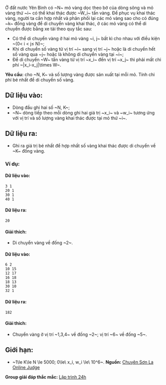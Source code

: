 Ở đất nước Yên Bình có ~N~ mỏ vàng dọc theo bờ của dòng sông và mỏ vàng thứ ~i~ có thể khai thác được ~W_i~ tấn vàng. Để phục vụ khai thác vàng, người ta cần hợp nhất và phân phối lại các mỏ vàng sao cho có đúng ~k~ đống vàng để  di chuyển vàng khai thác, ở các mỏ vàng có thể di chuyển được bằng xe tải theo quy tắc sau:
- Có thể di chuyển vàng ở hai mỏ vàng ~i, j~ bất kì cho nhau với điều kiện ~(0< i < j≤ N)~;
- Khi di chuyển số vàng từ vị trí ~i~ sang vị trí ~j~ hoặc là di chuyển hết số vàng qua ~j~ hoặc là không di chuyển vàng tại ~i~;
- Để di chuyển ~W~ tấn vàng từ vị trí ~x_i~ đến vị trí ~x_j~ thì phải mất chi phí ~|x_i-x_j|\times W~.

**Yêu cầu:** cho ~N, K~ và số lượng vàng được sản xuất tại mỗi mỏ. Tính chi phí bé nhất để di chuyển số vàng.

## Dữ liệu vào:
- Dòng đầu ghi hai số ~N, K~;
- ~N~ dòng tiếp theo mỗi dòng ghi hai giá trị ~x_i~ và ~w_i~ tương ứng với vị trí và số lượng vàng khai thác được tại mỏ thứ ~i~.

## Dữ liệu ra:
- Ghi ra giá trị bé nhất để hợp nhất số vàng khai thác được di chuyển về ~K~ đống vàng.

### Ví dụ:
#### Dữ liệu vào:
```
3 1
20 1
30 1
40 1
```

#### Dữ liệu ra:
```
20
```

#### Giải thích:
- Di chuyển vàng về đống ~2~.

#### Dữ liệu vào:
```
6 2
10 15
12 17
16 18
18 13
30 10
32 1
```

#### Dữ liệu ra:
```
182
```

#### Giải thích:
- Chuyển vàng ở vị trí ~1,3,4~ về đống ~2~; vị trí ~6~ về đống ~5~.

## Giới hạn:
- ~1\le K\le N \le 5000; 0\le\ x_i, w_i \le\ 10^6~.
**Nguồn:** [Chuyên Sơn La Online Judge](http://csloj.ddns.net/)

**Group giải đáp thắc mắc:** [Lập trình 24h](https://www.facebook.com/groups/1386904321519984)